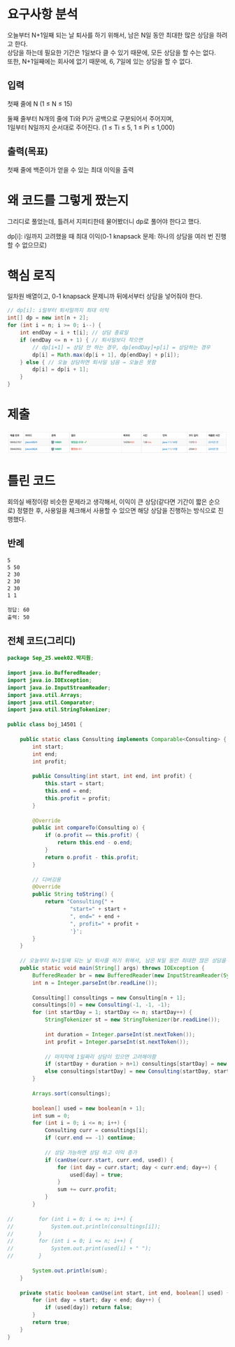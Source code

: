 # 요구사항 분석
오늘부터 N+1일째 되는 날 퇴사를 하기 위해서, 남은 N일 동안 최대한 많은 상담을 하려고 한다.\
상담을 하는데 필요한 기간은 1일보다 클 수 있기 때문에, 모든 상담을 할 수는 없다.\
또한, N+1일째에는 회사에 없기 때문에, 6, 7일에 있는 상담을 할 수 없다.

## 입력
첫째 줄에 N (1 ≤ N ≤ 15)

둘째 줄부터 N개의 줄에 Ti와 Pi가 공백으로 구분되어서 주어지며,\
1일부터 N일까지 순서대로 주어진다. (1 ≤ Ti ≤ 5, 1 ≤ Pi ≤ 1,000)
## 출력(목표)
첫째 줄에 백준이가 얻을 수 있는 최대 이익을 출력

# 왜 코드를 그렇게 짰는지
그리디로 풀었는데, 틀려서 지피티한테 물어봤더니 dp로 풀어야 한다고 했다.

dp[i]: i일까지 고려했을 때 최대 이익(0-1 knapsack 문제: 하나의 상담을 여러 번 진행할 수 없으므로)

# 핵심 로직
일차원 배열이고, 0-1 knapsack 문제니까 뒤에서부터 상담을 넣어줘야 한다.
```java
// dp[i]: i일부터 퇴사일까지 최대 이익
int[] dp = new int[n + 2];
for (int i = n; i >= 0; i--) {
    int endDay = i + t[i]; // 상담 종료일
    if (endDay <= n + 1) { // 퇴사일보다 작으면
        // dp[i+1] = 상담 안 하는 경우, dp[endDay]+p[i] = 상담하는 경우
        dp[i] = Math.max(dp[i + 1], dp[endDay] + p[i]);
    } else { // 오늘 상담하면 퇴사일 넘음 → 오늘은 못함
        dp[i] = dp[i + 1];
    }
}
```
# 제출
![boj_14501_1.png](Attached/boj_14501_1.png)

# 틀린 코드
회의실 배정이랑 비슷한 문제라고 생각해서, 이익이 큰 상담(같다면 기간이 짧은 순으로) 정렬한 후, 사용일을 체크해서 사용할 수 있으면 해당 상담을 진행하는 방식으로 진행했다.
## 반례
```declarative
5
5 50
2 30
2 30
2 30
1 1

정답: 60
출력: 50
```
## 전체 코드(그리디)
```java
package Sep_25.week02.박지원;

import java.io.BufferedReader;
import java.io.IOException;
import java.io.InputStreamReader;
import java.util.Arrays;
import java.util.Comparator;
import java.util.StringTokenizer;

public class boj_14501 {

    public static class Consulting implements Comparable<Consulting> {
        int start;
        int end;
        int profit;

        public Consulting(int start, int end, int profit) {
            this.start = start;
            this.end = end;
            this.profit = profit;
        }

        @Override
        public int compareTo(Consulting o) {
            if (o.profit == this.profit) {
                return this.end - o.end;
            }
            return o.profit - this.profit;
        }

        // 디버깅용
        @Override
        public String toString() {
            return "Consulting{" +
                    "start=" + start +
                    ", end=" + end +
                    ", profit=" + profit +
                    '}';
        }
    }

    // 오늘부터 N+1일째 되는 날 퇴사를 하기 위해서, 남은 N일 동안 최대한 많은 상담을 하려고 한다.
    public static void main(String[] args) throws IOException {
        BufferedReader br = new BufferedReader(new InputStreamReader(System.in));
        int n = Integer.parseInt(br.readLine());

        Consulting[] consultings = new Consulting[n + 1];
        consultings[0] = new Consulting(-1, -1, -1);
        for (int startDay = 1; startDay <= n; startDay++) {
            StringTokenizer st = new StringTokenizer(br.readLine());

            int duration = Integer.parseInt(st.nextToken());
            int profit = Integer.parseInt(st.nextToken());

            // 마지막에 1일짜리 상담이 있으면 고려해야함
            if (startDay + duration > n+1) consultings[startDay] = new Consulting(startDay, -1, -1);
            else consultings[startDay] = new Consulting(startDay, startDay + duration, profit);
        }

        Arrays.sort(consultings);

        boolean[] used = new boolean[n + 1];
        int sum = 0;
        for (int i = 0; i <= n; i++) {
            Consulting curr = consultings[i];
            if (curr.end == -1) continue;

            // 상담 가능하면 상담 하고 이익 증가
            if (canUse(curr.start, curr.end, used)) {
                for (int day = curr.start; day < curr.end; day++) {
                    used[day] = true;
                }
                sum += curr.profit;
            }
        }

//        for (int i = 0; i <= n; i++) {
//            System.out.println(consultings[i]);
//        }
//        for (int i = 0; i <= n; i++) {
//            System.out.print(used[i] + " ");
//        }

        System.out.println(sum);
    }

    private static boolean canUse(int start, int end, boolean[] used) {
        for (int day = start; day < end; day++) {
            if (used[day]) return false;
        }
        return true;
    }
}

```